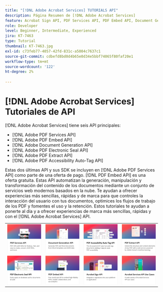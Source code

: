 ```yaml
---
title: "[!DNL Adobe Acrobat Services] TUTORIALS API"
description: Página Resumen de [!DNL Adobe Acrobat Services]
feature: Acrobat Sign API, PDF Services API, PDF Embed API, Document Generation API
role: Developer
level: Beginner, Intermediate, Experienced
jira: KT-7463
type: Tutorial
thumbnail: KT-7463.jpg
exl-id: c73feb77-4057-42fd-831c-a5004c7637c1
source-git-commit: cdbefd8bd0d4b65e0d34e5bbf74065f80faf20e1
workflow-type: tm+mt
source-wordcount: '122'
ht-degree: 2%

---
```


# [!DNL Adobe Acrobat Services] Tutoriales de API

[!DNL Adobe Acrobat Services] tiene seis API principales:

* [!DNL Adobe PDF Services API]
* [!DNL Adobe PDF Embed API]
* [!DNL Adobe Document Generation API]
* [!DNL Adobe PDF Electronic Seal API]
* [!DNL Adobe PDF Extract API]
* [!DNL Adobe PDF Accessibility Auto-Tag API]

Estas dos últimas API y sus SDK se incluyen en [!DNL Adobe PDF Services API] como parte de una oferta de pago. [!DNL PDF Embed API] es una oferta gratuita. Estas API automatizan la generación, manipulación y transformación del contenido de los documentos mediante un conjunto de servicios web modernos basados en la nube. Te ayudan a ofrecer experiencias más sencillas, rápidas y de marca para que controles la interacción del usuario con tus documentos, optimices los flujos de trabajo de los PDF y fomentes el uso y la retención. Estos tutoriales te ayudan a ponerte al día y a ofrecer experiencias de marca más sencillas, rápidas y con el [!DNL Adobe Acrobat Services] API.

<table style="table-layout:fixed">
<tr>
 <td>
   <a href="pdfservices/overview-pdfservices.md">
      <img alt="API de servicios de PDF" src="assets/pdfservicescard.png" />
   </a>
  </td>
  <td>
   <a href="docgen/overview-docgen.md">
      <img alt="API de generación de documentos" src="assets/docgencard.png" />
   </a>
  </td>
  <td>
   <a href="pdfaccessibility/overview-accessibility.md">
      <img alt="API de etiquetas automáticas de accesibilidad de PDF" src="assets/PDFAccessibility.png" />
   </a>
  </td>
  <td>
   <a href="pdfextract/overview-extract.md">
      <img alt="API de PDF Extract" src="assets/pdfextractcard.png" />
   </a>
  </td>
</tr>
<tr>
  <td>
   <a href="pdfelectronicseal/overview-electronic-seal.md">
      <img alt="API de sello electrónico de PDF" src="assets/PDFElectronicSeal.png" />
   </a>
  </td>
 <td>
   <a href="pdfembed/overview-embed.md">
      <img alt="Introducción a la API de Adobe PDF Tools y Java" src="assets/pdfembedcard.png" />
   </a>
  </td>
 <td>
   <a href="acrobatsign/overview-sign.md">
      <img alt="API de Acrobat Sign" src="assets/acrobatsigncard.png" />
   </a>
  </td>
 <td>
   <a href="usecases/overview-usecases.md">
      <img alt="[!DNL Adobe Acrobat Services] Casos prácticos de API" src="assets/usecasescard.png" />
   </a>
  </td>
</tr>
</table>
